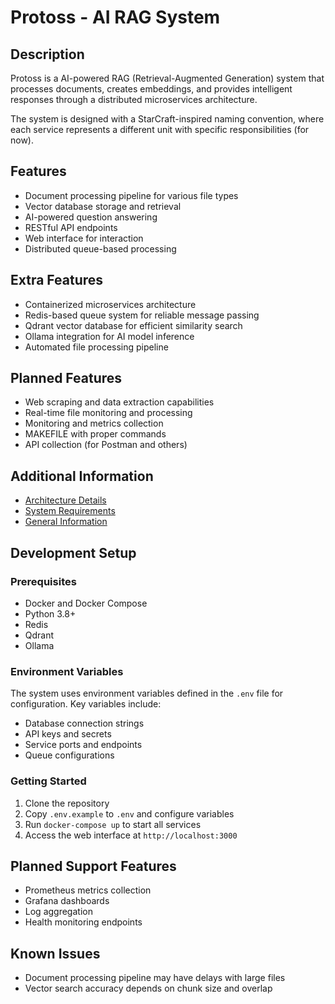 # Protoss - AI RAG System

## Description
Protoss is a AI-powered RAG (Retrieval-Augmented Generation) system that processes documents, creates embeddings, and provides intelligent responses through a distributed microservices architecture.

The system is designed with a StarCraft-inspired naming convention, where each service represents a different unit with specific responsibilities (for now).

## Features
- Document processing pipeline for various file types
- Vector database storage and retrieval
- AI-powered question answering
- RESTful API endpoints
- Web interface for interaction
- Distributed queue-based processing

## Extra Features
- Containerized microservices architecture
- Redis-based queue system for reliable message passing
- Qdrant vector database for efficient similarity search
- Ollama integration for AI model inference
- Automated file processing pipeline

## Planned Features
- Web scraping and data extraction capabilities
- Real-time file monitoring and processing
- Monitoring and metrics collection
- MAKEFILE with proper commands
- API collection (for Postman and others)

## Additional Information
- [Architecture Details](docs/architecture.md)
- [System Requirements](docs/requirements.md)
- [General Information](docs/informations.md)

## Development Setup

### Prerequisites
- Docker and Docker Compose
- Python 3.8+
- Redis
- Qdrant
- Ollama

### Environment Variables
The system uses environment variables defined in the `.env` file for configuration. Key variables include:
- Database connection strings
- API keys and secrets
- Service ports and endpoints
- Queue configurations

### Getting Started
1. Clone the repository
2. Copy `.env.example` to `.env` and configure variables
3. Run `docker-compose up` to start all services
4. Access the web interface at `http://localhost:3000`

## Planned Support Features
- Prometheus metrics collection
- Grafana dashboards
- Log aggregation
- Health monitoring endpoints

## Known Issues
- Document processing pipeline may have delays with large files
- Vector search accuracy depends on chunk size and overlap 